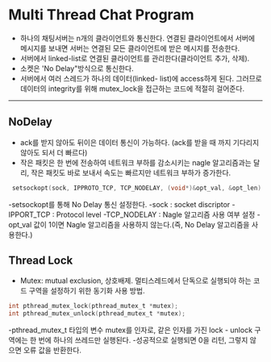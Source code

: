 # Multi Thread Chat Program
- 하나의 채팅서버는 n개의 클라이언트와 통신한다. 연결된 클라이언트에서 서버에 메시지를 보내면 서버는 연결된 모든 클라이언트에 받은 메시지를 전송한다. 
- 서버에서 linked-list로 연결된 클라이언트를 관리한다(클라이언트 추가, 삭제). 
- 소켓은 'No Delay"방식으로 통신한다. 
- 서버에서 여러 스레드가 하나의 데이터(linked- list)에 access하게 된다. 그러므로 데이터의 integrity를 위해 mutex_lock을 접근하는 코드에 적절히 걸어준다.
---
## NoDelay
- ack를 받지 않아도 뒤이은 데이터 통신이 가능하다. (ack를 받을 때 까지 기다리지 않아도 되서 더 빠르다)
- 작은 패킷은 한 번에 전송하여 네트워크 부하를 감소시키는 nagle 알고리즘과는 달리, 작은 패킷도 바로 보내서 속도는 빠르지만 네트워크 부하가 증가한다.
~~~c
 setsockopt(sock, IPPROTO_TCP, TCP_NODELAY, (void*)&opt_val, &opt_len) 
~~~
-setsockopt를 통해 No Delay 통신 설정한다. 
-sock : socket discriptor
-IPPORT_TCP : Protocol level
-TCP_NODELAY : Nagle 알고리즘 사용 여부 설정
-opt_val 값이 1이면 Nagle 알고리즘을 사용하지 않는다.(즉, No Delay 알고리즘을 사용한다.)
## Thread Lock
- Mutex: mutual exclusion, 상호배제. 멀티스레드에서 단독으로 실행되야 하는 코드 구역을 설정하기 위한 동기화 사용 방법.
~~~c
int pthread_mutex_lock(pthread_mutex_t *mutex);
int pthread_mutex_unlock(pthread_mutex_t *mutex);
~~~
-pthread_mutex_t 타입의 변수 mutex를 인자로, 같은 인자를 가진 lock - unlock 구역에는 한 번에 하나의 쓰레드만 실행된다. 
-성공적으로 실행되면 0을 리턴, 그렇지 않으면 오류 값을 반환한다.



